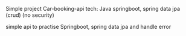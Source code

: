 Simple project Car-booking-api
tech: Java springboot, spring data jpa (crud) (no security)
<p>simple api to practise Springboot, spring data jpa and handle error</p>
